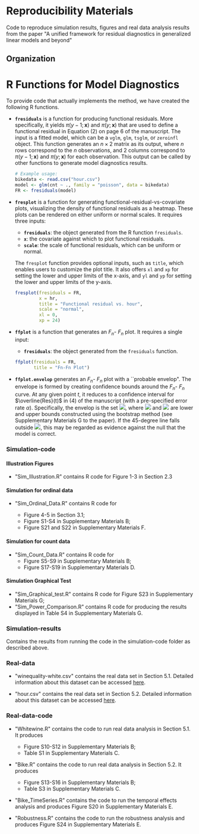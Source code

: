 # Reproducibility Materials
Code to reproduce simulation results, figures and real data analysis results from the paper "A unified framework for residual diagnostics in generalized linear models and beyond"

## Organization

# R Functions for Model Diagnostics

To provide code that actually implements the method, we have created the following R functions.

- **`fresiduals`** is a function for producing functional residuals. More specifically, it yields $\pi(y-1;\mathbf{x})$ and $\pi(y;\mathbf{x})$ that are used to define a functional residual in Equation (2) on page 6 of the manuscript. The input is a fitted model, which can be a `vglm`, `glm`, `tsglm`, or `zeroinfl` object. This function generates an $n \times 2$ matrix as its output, where $n$ rows correspond to the $n$ observations, and 2 columns correspond to $\pi(y - 1; \mathbf{x})$ and $\pi(y; \mathbf{x})$ for each observation. This output can be called by other functions to generate model diagnostics results.

  ```r
  # Example usage:
  bikedata <- read.csv("hour.csv")
  model <- glm(cnt ~ ., family = "poisson", data = bikedata)
  FR <- fresiduals(model)
  ```

- **`fresplot`** is a function for generating functional-residual-vs-covariate plots, visualizing the density of functional residuals as a heatmap. These plots can be rendered on either uniform or normal scales. It requires three inputs:

  - **`fresiduals`**: the object generated from the R function `fresiduals`.
  - **`x`**: the covariate against which to plot functional residuals.
  - **`scale`**: the scale of functional residuals, which can be uniform or normal.

  The `fresplot` function provides optional inputs, such as `title`, which enables users to customize the plot title. It also offers `xl` and `xp` for setting the lower and upper limits of the x-axis, and `yl` and `yp` for setting the lower and upper limits of the y-axis.

  ```r
  fresplot(fresiduals = FR, 
           x = hr, 
           title = "Functional residual vs. hour",
           scale = "normal",
           xl = 0,
           xp = 24)
  ```

- **`ffplot`** is a function that generates an $F_n$- $F_n$ plot. It requires a single input:

  - **`fresiduals`**: the object generated from the `fresiduals` function.

  ```r
  ffplot(fresiduals = FR,
         title = "Fn-Fn Plot")
  ```

- **`ffplot.envelop`** generates an $F_n$- $F_n$ plot with a ``probable envelop".  The envelope is formed by creating confidence bounds around the $F_n$- $F_n$ curve. At any given point $t$, it reduces to a confidence interval for $\overline{Res}(t)$ in (4) of the manuscript (with a pre-specified error rate $\alpha$). Specifically, the envelop is the set <img src="https://latex.codecogs.com/svg.image?$\mathcal{E}_{1-\alpha}=\{(L^*_{\alpha/2}(t),U^*_{1-\alpha/2}(t)),t\in(0,1)\}$" />, where <img src="https://latex.codecogs.com/svg.image?$L^*_{\alpha/2}(t)$"/> and <img src="https://latex.codecogs.com/svg.image?$U^*_{1-\alpha/2}(t)$"/> are lower and upper bounds constructed using the bootstrap method (see Supplementary Materials G to the paper). If the 45-degree line falls outside <img src="https://latex.codecogs.com/svg.image?$\mathcal{E}_{1-\alpha}$"/>, this may be regarded as evidence against the null that the model is correct.

### Simulation-code

#### Illustration Figures

- "Sim_Illustration.R" contains R code for Figure 1-3 in Section 2.3

#### Simulation for ordinal data

- "Sim_Ordinal_Data.R" contains R code for 

   - Figure 4-5 in Section 3.1;
   - Figure S1-S4 in Supplementary Materials B;
   - Figure S21 and S22 in Supplementary Materials F.

#### Simulation for count data

- "Sim_Count_Data.R" contains R code for 
   - Figure S5-S9 in Supplementary Materials B;
   - Figure S17-S19 in Supplementary Materials D.
   
#### Simulation Graphical Test

- "Sim_Graphical_test.R" contains R code for Figure S23 in Supplementary Materials G;
- "Sim_Power_Comparison.R" contains R code for producing the results displayed in Table S4 in Supplementary Materials G.

### Simulation-results

Contains the results from running the code in the simulation-code folder as described above. 


### Real-data

* "winequality-white.csv" contains the real data set in Section 5.1. Detailed information about this dataset can be accessed [here](https://archive.ics.uci.edu/dataset/186/wine+quality). 

* "hour.csv" contains the real data set in Section 5.2. Detailed information about this dataset can be accessed [here](https://archive.ics.uci.edu/dataset/275/bike+sharing+dataset). 

### Real-data-code
- "Whitewine.R" contains the code to run real data analysis in Section 5.1. It produces 
   - Figure S10-S12 in Supplementary Materials B;
   - Table S1 in Supplementary Materials C.


- "Bike.R" contains the code to run real data analysis in Section 5.2. It produces    
   - Figure S13-S16 in Supplementary Materials B;
   - Table S3 in Supplementary Materials C.


- "Bike_TimeSeries.R" contains the code to run the temporal effects analysis and produces Figure S20 in Supplementary Materials E. 


- "Robustness.R" contains the code to run the robustness analysis and produces Figure S24 in Supplementary Materials E. 

